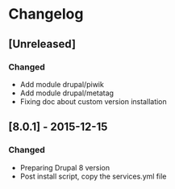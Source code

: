 # Changelog

## [Unreleased]
### Changed
- Add module drupal/piwik
- Add module drupal/metatag
- Fixing doc about custom version installation

## [8.0.1] - 2015-12-15
### Changed
- Preparing Drupal 8 version
- Post install script, copy the services.yml file